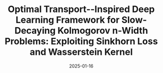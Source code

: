 ---
title: "Optimal Transport--Inspired Deep Learning Framework for Slow-Decaying Kolmogorov n-Width Problems: Exploiting Sinkhorn Loss and Wasserstein Kernel"
collection: publications
permalink: /publication/2025-01-16-Optimal-Transport-Inspired-Deep-Learning-Framework-for-Slow-Decaying-Kolmogorov-n-Width-Problems-Exploiting-Sinkhorn-Loss-and-Wasserstein-Kernel
date: 2025-01-16
item: 13
venue: 'SIAM Journal on Scientific Computing'
paperurl: 'https://doi.org/10.1137/23M1604680'
authors: 'Moaad Khamlich, Federico Pichi, Gianluigi Rozza'
pubsource: 'journal'
biblio: >
    @article{KhamlichOptimalTransportInspired2025,\
    
    title = {Optimal {{Transport}}--{{Inspired Deep Learning Framework}} for {{Slow-Decaying Kolmogorov}} n-{{Width Problems}}: {{Exploiting Sinkhorn Loss}} and {{Wasserstein Kernel}}},\
    
    shorttitle = {Optimal {{Transport}}--{{Inspired Deep Learning Framework}} for {{Slow-Decaying Kolmogorov}} n-{{Width Problems}}},\
    
    author = {Khamlich, Moaad and Pichi, Federico and Rozza, Gianluigi},\
    
    year = {2025},\
    
    journal = {SIAM Journal on Scientific Computing},
    pages = {C235-C264},\
    
    publisher = {{Society for Industrial and Applied Mathematics}},\
    
    doi = {10.1137/23M1604680}
    }
---